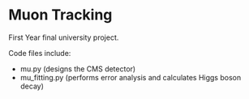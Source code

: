 # Muon Tracking

First Year final university project.

Code files include:

* mu.py (designs the CMS detector)
* mu_fitting.py (performs error analysis and calculates Higgs boson decay)
